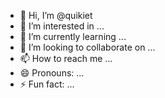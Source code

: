 - 👋 Hi, I’m @quikiet
- 👀 I’m interested in ...
- 🌱 I’m currently learning ...
- 💞️ I’m looking to collaborate on ...
- 📫 How to reach me ...
- 😄 Pronouns: ...
- ⚡ Fun fact: ...

<!---
quikiet/quikiet is a ✨ special ✨ repository because its `README.md` (this file) appears on your GitHub profile.
You can click the Preview link to take a look at your changes.
--->
